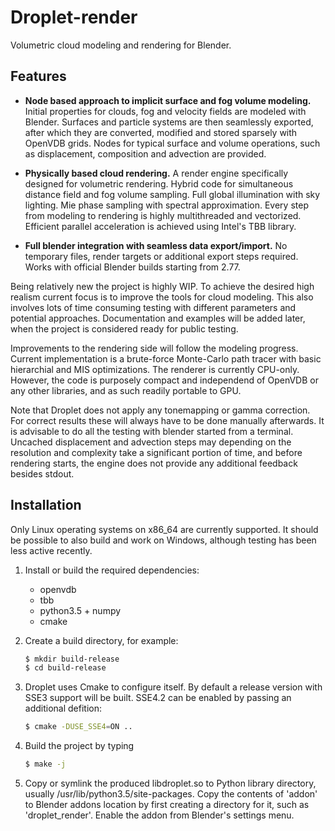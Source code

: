 # Droplet-render
Volumetric cloud modeling and rendering for Blender.

## Features
- <b>Node based approach to implicit surface and fog volume modeling.</b> Initial properties for clouds, fog and velocity fields are modeled with Blender. Surfaces and particle systems are then seamlessly exported, after which they are converted, modified and stored sparsely with OpenVDB grids. Nodes for typical surface and volume operations, such as displacement, composition and advection are provided.

- <b>Physically based cloud rendering.</b> A render engine specifically designed for volumetric rendering. Hybrid code for simultaneous distance field and fog volume sampling. Full global illumination with sky lighting. Mie phase sampling with spectral approximation. Every step from modeling to rendering is highly multithreaded and vectorized. Efficient parallel acceleration is achieved using Intel's TBB library.

- <b>Full blender integration with seamless data export/import.</b>
No temporary files, render targets or additional export steps required. Works with official Blender builds starting from 2.77.

Being relatively new the project is highly WIP. To achieve the desired high realism current focus is to improve the tools for cloud modeling. This also involves lots of time consuming testing with different parameters and potential approaches. Documentation and examples will be added later, when the project is considered ready for public testing.

Improvements to the rendering side will follow the modeling progress. Current implementation is a brute-force Monte-Carlo path tracer with basic hierarchial and MIS optimizations. The renderer is currently CPU-only. However, the code is purposely compact and independend of OpenVDB or any other libraries, and as such readily portable to GPU.

Note that Droplet does not apply any tonemapping or gamma correction. For correct results these will always have to be done manually afterwards. It is advisable to do all the testing with blender started from a terminal. Uncached displacement and advection steps may depending on the resolution and complexity take a significant portion of time, and before rendering starts, the engine does not provide any additional feedback besides stdout.

## Installation
Only Linux operating systems on x86_64 are currently supported. It should be possible to also build and work on Windows, although testing has been less active recently.

1. Install or build the required dependencies:

    - openvdb
    - tbb
    - python3.5 + numpy
    - cmake

2. Create a build directory, for example:

    ```sh
    $ mkdir build-release
    $ cd build-release
    ```

3. Droplet uses Cmake to configure itself. By default a release version with SSE3 support will be built. SSE4.2 can be enabled by passing an additional defition:

    ```sh
    $ cmake -DUSE_SSE4=ON ..
    ```

4. Build the project by typing

    ```sh
    $ make -j
    ```

5. Copy or symlink the produced libdroplet.so to Python library directory, usually /usr/lib/python3.5/site-packages. Copy the contents of 'addon' to Blender addons location by first creating a directory for it, such as 'droplet_render'. Enable the addon from Blender's settings menu.
